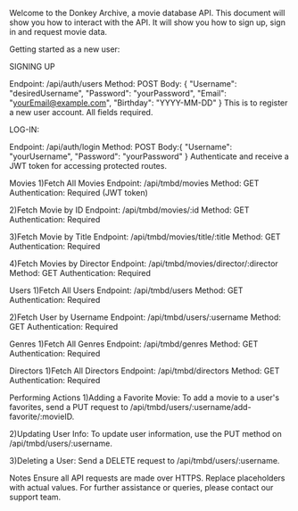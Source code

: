 Welcome to the Donkey Archive, a movie database API. This document will show you how to interact with the API. It will show you how to sign up, sign in and request movie data. 


Getting started as a new user:

SIGNING UP

Endpoint: /api/auth/users
Method: POST
Body:
{
  "Username": "desiredUsername",
  "Password": "yourPassword",
  "Email": "yourEmail@example.com",
  "Birthday": "YYYY-MM-DD"
}
This is to register a new user account. All fields required.

LOG-IN:

Endpoint: /api/auth/login
Method: POST
Body:{
  "Username": "yourUsername",
  "Password": "yourPassword"
}
Authenticate and receive a JWT token for accessing protected routes.

Movies
  1)Fetch All Movies
  Endpoint: /api/tmbd/movies
  Method: GET
  Authentication: Required (JWT token)
  
  2)Fetch Movie by ID
  Endpoint: /api/tmbd/movies/:id
  Method: GET
  Authentication: Required
  
  3)Fetch Movie by Title
  Endpoint: /api/tmbd/movies/title/:title
  Method: GET
  Authentication: Required
  
  4)Fetch Movies by Director
  Endpoint: /api/tmbd/movies/director/:director
  Method: GET
  Authentication: Required
  
Users
  1)Fetch All Users
  Endpoint: /api/tmbd/users
  Method: GET
  Authentication: Required
  
  2)Fetch User by Username
  Endpoint: /api/tmbd/users/:username
  Method: GET
  Authentication: Required
  
Genres
  1)Fetch All Genres
  Endpoint: /api/tmbd/genres
  Method: GET
  Authentication: Required
  
Directors
  1)Fetch All Directors
  Endpoint: /api/tmbd/directors
  Method: GET
  Authentication: Required

Performing Actions
  1)Adding a Favorite Movie: To add a movie to a user's favorites, send a PUT request to /api/tmbd/users/:username/add-favorite/:movieID.

  2)Updating User Info: To update user information, use the PUT method on /api/tmbd/users/:username.

  3)Deleting a User: Send a DELETE request to /api/tmbd/users/:username.

Notes
Ensure all API requests are made over HTTPS.
Replace placeholders with actual values.
For further assistance or queries, please contact our support team.

